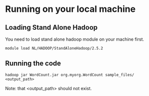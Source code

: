 # Running on your local machine 

## Loading Stand Alone Hadoop 
You need to load stand alone hadoop module on your machine first.

```module load NL/HADOOP/StandAloneHadoop/2.5.2 ```

## Running the code
```hadoop jar WordCount.jar org.myorg.WordCount sample_files/ <output_path>```

Note: that <output_path> should not exist. 
